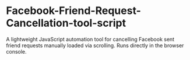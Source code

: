 # Facebook-Friend-Request-Cancellation-tool-script
A lightweight JavaScript automation tool for cancelling Facebook sent friend requests manually loaded via scrolling. Runs directly in the browser console.
